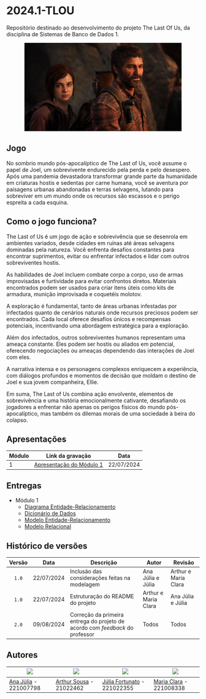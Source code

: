 # 2024.1-TLOU
Repositório destinado ao desenvolvimento do projeto The Last Of Us, da disciplina de Sistemas de Banco de Dados 1.

<div align="center"> <img src="./Docs/static/img/tlou_header1.jpg" height="230" width="auto"/> </div>

## Jogo

No sombrio mundo pós-apocalíptico de The Last of Us, você assume o papel de Joel, um sobrevivente endurecido pela perda e pelo desespero. Após uma pandemia devastadora transformar grande parte da humanidade em criaturas hostis e sedentas por carne humana, você se aventura por paisagens urbanas abandonadas e terras selvagens, lutando para sobreviver em um mundo onde os recursos são escassos e o perigo espreita a cada esquina.

## Como o jogo funciona?

The Last of Us é um jogo de ação e sobrevivência que se desenrola em ambientes variados, desde cidades em ruínas até áreas selvagens dominadas pela natureza. Você enfrenta desafios constantes para encontrar suprimentos, evitar ou enfrentar infectados e lidar com outros sobreviventes hostis.

As habilidades de Joel incluem combate corpo a corpo, uso de armas improvisadas e furtividade para evitar confrontos diretos. Materiais encontrados podem ser usados para criar itens úteis como kits de armadura, munição improvisada e coquetéis molotov.

A exploração é fundamental, tanto de áreas urbanas infestadas por infectados quanto de cenários naturais onde recursos preciosos podem ser encontrados. Cada local oferece desafios únicos e recompensas potenciais, incentivando uma abordagem estratégica para a exploração.

Além dos infectados, outros sobreviventes humanos representam uma ameaça constante. Eles podem ser hostis ou aliados em potencial, oferecendo negociações ou ameaças dependendo das interações de Joel com eles.

A narrativa intensa e os personagens complexos enriquecem a experiência, com diálogos profundos e momentos de decisão que moldam o destino de Joel e sua jovem companheira, Ellie.

Em suma, The Last of Us combina ação envolvente, elementos de sobrevivência e uma história emocionalmente cativante, desafiando os jogadores a enfrentar não apenas os perigos físicos do mundo pós-apocalíptico, mas também os dilemas morais de uma sociedade à beira do colapso.


## Apresentações

| Módulo | Link da gravação                                                                                    | Data       |
| ------ | --------------------------------------------------------------------------------------------------- | ---------- |
| 1      | [Apresentação do Módulo 1](https://www.youtube.com/watch?v=qEP-Pjk8k78)                                  | 22/07/2024 |

## Entregas

- Módulo 1
  - [Diagrama Entidade-Relacionamento](./Docs/docs/primeira-entrega/DER.md)
  - [Dicionário de Dados](./Docs/docs/primeira-entrega/DD.md)
  - [Modelo Entidade-Relacionamento](./Docs/docs/primeira-entrega/MER.md)
  - [Modelo Relacional](./Docs/docs/primeira-entrega/MRel.md)

## Histórico de versões

| Versão |    Data    | Descrição                                      | Autor                                               | Revisão                                                      |
| :----: | :--------: | ---------------------------------------------- | --------------------------------------------------- | ------------------------------------------------------------ |
| `1.0`  | 22/07/2024 | Inclusão das considerações feitas na modelagem | Ana Júlia e Júlia |       Arthur e Maria Clara |
| `1.0`  | 22/07/2024 | Estruturação do README do projeto              | Arthur e Maria Clara |               Ana Júlia e Júlia                                               
| `2.0`  | 09/08/2024 | Correção da primeira entrega do projeto de acordo com *feedback* do professor              | Todos | Todos                       |

## Autores

<!-- Tabela com os nomes e fotos -->
| <a href="https://github.com/ailujana"><img src="https://avatars.githubusercontent.com/u/107697177?v=4" width="150"></img></a> | <a href="https://github.com/Tutzs"><img src="https://avatars.githubusercontent.com/u/110691207?s=400&u=0f285ace4b3188bb274e2531ead3691d7161656a&v=4" width="150"></img></a> | <a href="https://github.com/julia-fortunato"><img src="https://avatars.githubusercontent.com/u/118139107?v=4" width="150"></img></a> | <a href="https://github.com/Oleari19"><img src="https://avatars.githubusercontent.com/u/110275583?v=4" width="150"></img></a> |
|----------|----------|----------|----------|
|  [Ana Júlia](https://github.com/ailujana) - 221007798 | [Arthur Sousa](https://github.com/Tutzs) - 21022462 | [Júlia Fortunato](https://github.com/julia-fortunato) - 221022355 | [Maria Clara](https://github.com/Oleari19) - 221008338 |  